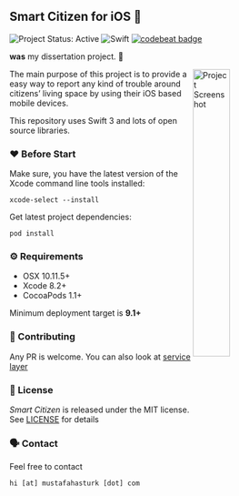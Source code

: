 ## Smart Citizen for iOS 

![Project Status: Active][Project Status Image]
![Swift][Swift Version Image]
[![codebeat badge](https://codebeat.co/badges/bc6f2aba-56ae-4cec-8e38-969e4ca31960)](https://codebeat.co/projects/github-com-muhasturk-smart-citizen-ios)

**was** my dissertation project. 🔶

<img alt="Project Screenshot" align="right" src="http://s33.postimg.org/meiou3v1r/IMG_1271.png" width="36%"/>

The main purpose of this project is to provide a easy way to report any kind of trouble around citizens’ living space by using their iOS based mobile devices.

This repository uses Swift 3 and lots of open source libraries.

### ❤️ Before Start

Make sure, you have the latest version of the Xcode command line tools installed:

```
xcode-select --install
```

Get latest project dependencies:

```
pod install
```

### ⚙ Requirements
* OSX 10.11.5+
* Xcode 8.2+
* CocoaPods 1.1+

Minimum deployment target is **9.1+**

### 🚀 Contributing 
Any PR is welcome. You can also look at [service layer][Smart Citizen API]  

### 📖 License
*Smart Citizen* is released under the MIT license. See [LICENSE](./LICENSE) for details  

### 🗣 Contact 
Feel free to contact 
```
hi [at] mustafahasturk [dot] com
```

[Project Status Image]: https://img.shields.io/badge/project-active-green.svg "Project Status: Active"
[Swift Version Image]: https://img.shields.io/badge/swift-3-orange.svg "Swift 3"

[Smart Citizen API]: https://github.com/muhasturk/smart-citizen-api
